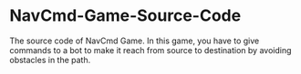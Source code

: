 # NavCmd-Game-Source-Code
The source code of NavCmd Game. In this game, you have to give commands to a bot to make it reach from source to destination by avoiding obstacles in the path.

